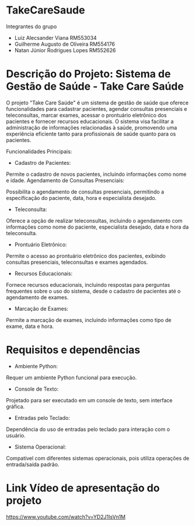 # TakeCareSaude

Integrantes do grupo

- Luiz Alecsander Viana RM553034
- Guilherme Augusto de Oliveira RM554176
- Natan Júnior Rodrigues Lopes RM552626


# Descrição do Projeto: Sistema de Gestão de Saúde - Take Care Saúde

O projeto "Take Care Saúde" é um sistema de gestão de saúde que oferece funcionalidades para cadastrar pacientes, agendar consultas presenciais e teleconsultas, marcar exames, acessar o prontuário eletrônico dos pacientes e fornecer recursos educacionais. O sistema visa facilitar a administração de informações relacionadas à saúde, promovendo uma experiência eficiente tanto para profissionais de saúde quanto para os pacientes.

Funcionalidades Principais:

- Cadastro de Pacientes:

Permite o cadastro de novos pacientes, incluindo informações como nome e idade.
Agendamento de Consultas Presenciais:

Possibilita o agendamento de consultas presenciais, permitindo a especificação do paciente, data, hora e especialista desejado.

- Teleconsulta:

Oferece a opção de realizar teleconsultas, incluindo o agendamento com informações como nome do paciente, especialista desejado, data e hora da teleconsulta.

- Prontuário Eletrônico:

Permite o acesso ao prontuário eletrônico dos pacientes, exibindo consultas presenciais, teleconsultas e exames agendados.

- Recursos Educacionais:

Fornece recursos educacionais, incluindo respostas para perguntas frequentes sobre o uso do sistema, desde o cadastro de pacientes até o agendamento de exames.

- Marcação de Exames:

Permite a marcação de exames, incluindo informações como tipo de exame, data e hora.



# Requisitos e dependências

- Ambiente Python:

Requer um ambiente Python funcional para execução.

- Console de Texto:

Projetado para ser executado em um console de texto, sem interface gráfica.

- Entradas pelo Teclado:

Dependência do uso de entradas pelo teclado para interação com o usuário.

- Sistema Operacional:

Compatível com diferentes sistemas operacionais, pois utiliza operações de entrada/saída padrão.



# Link Vídeo de apresentação do projeto

https://www.youtube.com/watch?v=YD2J1IsVn1M

